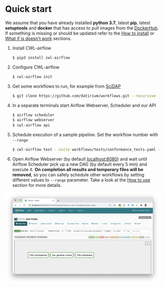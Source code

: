 # Quick start

We assume that you have already installed **python 3.7**, latest **pip**, latest **setuptools**
and **docker** that has access to pull images from the [DockerHub](https://hub.docker.com/).
If something is missing or should be updated refer to the [How to install](./how_to_install.md)
or [What if is doesn't work](./what_if_it_doesnt_work.md) sections.

1. Install CWL-airflow
    ```sh
    $ pip3 install cwl-airflow
    ```

2. Configure CWL-airflow
    ```sh
    $ cwl-airflow init
    ```

3. Get some workflows to run, for example from [SciDAP](https://github.com/datirium/workflows)
    ```sh
    $ git clone https://github.com/datirium/workflows.git --recursive
    ```

4. In a separate terminals start Airflow Webserver, Scheduler and our API
   ```sh
   $ airflow scheduler
   $ airflow webserver
   $ cwl-airflow api
   ```

5. Schedule execution of a sample pipeline. Set the workflow number with `--range`
    ```sh
    $ cwl-airflow test --suite workflows/tests/conformance_tests.yaml --range 1
    ```

6. Open Airflow Webserver (by default [localhost:8080](http://127.0.0.1:8080/admin/)) and wait until Airflow Scheduler pick up a new DAG (by default every 5 min) and execute it. **On completion all results and temporary files will be removed**, so you can safely schedule other workflows by setting different values to `--range` parameter. Take a look at the [How to use](./how_to_use.md) section for more details.

![](../images/screen.png)
